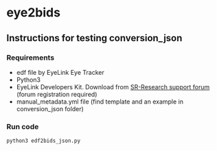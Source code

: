 # eye2bids

## Instructions for testing conversion_json

### Requirements

- edf file by EyeLink Eye Tracker
- Python3
- EyeLink Developers Kit. Download from [SR-Research support forum] (forum registration required)
- manual_metadata.yml file (find template and an example in conversion_json folder)

### Run code

```
python3 edf2bids_json.py
```

[SR-Research support forum]: https://www.sr-research.com/support/forum-9.html
